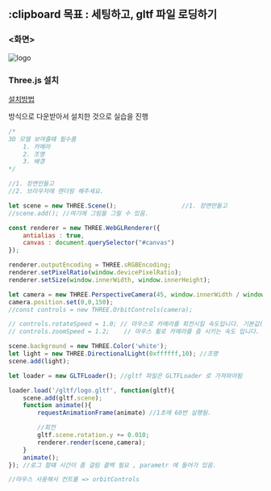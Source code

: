 ## :clipboard 목표 : 세팅하고, gltf 파일 로딩하기
### <화면>
![logo](https://user-images.githubusercontent.com/55049159/178149204-6d6de703-475b-4623-830c-cf6e4aa0f138.gif)

### Three.js 설치 
<a href= "https://zeroco.tistory.com/117"> 설치방법 </a> <br>
<p> 방식으로 다운받아서 설치한 것으로 실습을 진행 </p>

```javascript
/*
3D 모델 보여줄떄 필수품
    1. 카메라
    2. 조명
    3. 배경 
*/

//1. 장면만들고
//2. 브라우저에 렌더링 해주세요.

let scene = new THREE.Scene();                  //1. 장면만들고
//scene.add(); //여기에 그림을 그릴 수 있음.

const renderer = new THREE.WebGLRenderer({
    antialias : true,
    canvas : document.querySelector("#canvas")
});

renderer.outputEncoding = THREE.sRGBEncoding;
renderer.setPixelRatio(window.devicePixelRatio);
renderer.setSize(window.innerWidth, window.innerHeight);

let camera = new THREE.PerspectiveCamera(45, window.innerWidth / window.innerHeight, 1, 10000 ); //PerspectiveCamera (원근법 O), OrthographicCamer (원근법 X)
camera.position.set(0,0,150);
//const controls = new THREE.OrbitControls(camera);

// controls.rotateSpeed = 1.0; // 마우스로 카메라를 회전시킬 속도입니다. 기본값(Float)은 1입니다.        
// controls.zoomSpeed = 1.2;    // 마우스 휠로 카메라를 줌 시키는 속도 입니다. 기본값(Float)은 1입니다.

scene.background = new THREE.Color('white');
let light = new THREE.DirectionalLight(0xffffff,10); //조명 
scene.add(light);

let loader = new GLTFLoader(); //gltf 파일은 GLTFLoader 로 가져와야됨

loader.load('/gltf/logo.gltf', function(gltf){
    scene.add(gltf.scene);
    function animate(){
        requestAnimationFrame(animate) //1초에 60번 실행됨.

        //회전
        gltf.scene.rotation.y += 0.010;
        renderer.render(scene,camera);  
    }
    animate();
}); //로그 할떄 시간이 좀 걸림 콜백 필요 , parametr 에 들어가 있음. 

//마우스 사용해서 컨트롤 => orbitControls

```
